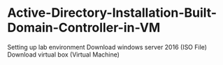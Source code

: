 # Active-Directory-Installation-Built-Domain-Controller-in-VM

Setting up lab environment
  Download windows server 2016 (ISO File)
  Download virtual box (Virtual Machine)
